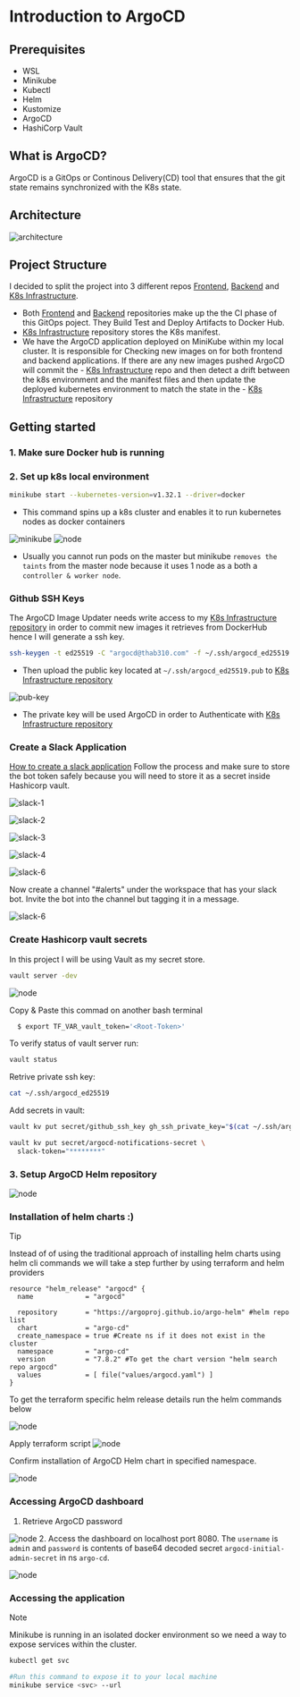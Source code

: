 # Introduction to ArgoCD

## Prerequisites
* WSL
* Minikube
* Kubectl
* Helm
* Kustomize
* ArgoCD
* HashiCorp Vault

## What is ArgoCD?
ArgoCD is a GitOps or Continous Delivery(CD) tool that ensures that the git state remains synchronized with the K8s state.

## Architecture
![architecture](/images/Untitled-2023-03-01-2339.png)
## Project Structure
I decided to split the project into 3 different repos [Frontend](https://github.com/Thab310/frontend), [Backend](https://github.com/Thab310/quotes-backend) and [K8s Infrastructure](https://github.com/Thab310/quotes-infrastructure).

- Both [Frontend](https://github.com/Thab310/frontend) and [Backend](https://github.com/Thab310/quotes-backend) repositories make up the the CI phase of this GitOps poject. They Build Test and Deploy Artifacts to Docker Hub.
- [K8s Infrastructure](https://github.com/Thab310/quotes-infrastructure) repository stores the K8s manifest.
- We have the ArgoCD application deployed on MiniKube within my local cluster. It is responsible for Checking new images on for both frontend and backend applications. If there are any new images pushed ArgoCD will commit the - [K8s Infrastructure](https://github.com/Thab310/quotes-infrastructure) repo and then detect a drift between the k8s environment and the manifest files and then update the deployed kubernetes environment to match the state in the - [K8s Infrastructure](https://github.com/Thab310/quotes-infrastructure) repository
## Getting started
### 1. Make sure Docker hub is running

### 2. Set up k8s local environment
```bash
minikube start --kubernetes-version=v1.32.1 --driver=docker
```
- This command spins up a k8s cluster and enables it to run kubernetes nodes as docker containers

![minikube](/images/minikube-start.png)
![node](/images/minikube-node.png)

- Usually you cannot run pods on the master but minikube `removes the taints` from the master node because it uses 1 node as a both a `controller & worker node`.

### Github SSH Keys
The ArgoCD Image Updater needs write access to my [K8s Infrastructure repository](https://github.com/Thab310/quotes-infrastructure) in order to commit new images it retrieves from DockerHub hence I will generate a ssh key.
```bash
ssh-keygen -t ed25519 -C "argocd@thab310.com" -f ~/.ssh/argocd_ed25519
```
* Then upload the public key located at `~/.ssh/argocd_ed25519.pub` to [K8s Infrastructure repository](https://github.com/Thab310/quotes-infrastructure)

![pub-key](/images/gh-pub-key.png)

* The private key will be used ArgoCD in order to Authenticate with [K8s Infrastructure repository](https://github.com/Thab310/quotes-infrastructure)

### Create a Slack Application
[How to create a slack application](https://api.slack.com/docs/apps)
Follow the process and make sure to store the bot token safely because you will need to store it as a secret inside Hashicorp vault.

![slack-1](/images/slack-1.png)

![slack-2](/images/slack-2.png)

![slack-3](/images/slack-3.png)

![slack-4](/images/slack-4.png)

![slack-6](/images/slack-5.png)

Now create a channel "#alerts" under the workspace that has your slack bot. 
Invite the bot into the channel but tagging it in a message.

![slack-6](/images/slack-6.png)
### Create Hashicorp vault secrets
In this project I will be using Vault as my secret store.
```bash
vault server -dev
```
![node](/images/vault-start.png)

Copy & Paste this commad on another bash terminal
```bash
  $ export TF_VAR_vault_token='<Root-Token>'
```
To verify status of vault server run:
```bash
vault status
```

Retrive private ssh key:
```bash
cat ~/.ssh/argocd_ed25519
```

Add secrets in vault:
```bash
vault kv put secret/github_ssh_key gh_ssh_private_key="$(cat ~/.ssh/argocd_ed25519)"
```

```bash
vault kv put secret/argocd-notifications-secret \
  slack-token="********"
```

### 3. Setup ArgoCD Helm repository
![node](/images/helm-repo.png)

### Installation of helm charts :)
>[!TIP]
 Instead of of using the traditional approach of installing helm charts using helm cli commands we will take a step further by using terraform and helm providers


```hcl
resource "helm_release" "argocd" {
  name             = "argocd"

  repository       = "https://argoproj.github.io/argo-helm" #helm repo list
  chart            = "argo-cd"
  create_namespace = true #Create ns if it does not exist in the cluster
  namespace        = "argo-cd"
  version          = "7.8.2" #To get the chart version "helm search repo argocd"
  values           = [ file("values/argocd.yaml") ]
}
```
To get the terraform specific helm release details run the helm commands below

![node](/images/default-values.png)

Apply terraform script
![node](/images/tf-apply.png)

Confirm installation of ArgoCD Helm chart in specified namespace.

![node](/images/applied-argo.png)

### Accessing ArgoCD dashboard
1. Retrieve ArgoCD password

![node](/images/argo-cd-pwd.png)
2. Access the dashboard on localhost port 8080. The `username` is `admi`n and `password` is contents of base64 decoded secret `argocd-initial-admin-secret` in ns `argo-cd`.

![node](/images/argo-dashboard.png)

### Accessing the application
>[!NOTE]
Minikube is running in an isolated docker environment so we need a way to expose services within the cluster. 
```bash
kubectl get svc

#Run this command to expose it to your local machine
minikube service <svc> --url 
```